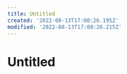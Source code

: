 ```yaml
---
title: Untitled
created: '2022-08-13T17:00:26.195Z'
modified: '2022-08-13T17:00:26.215Z'
---
```


# Untitled
